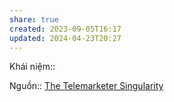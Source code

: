 ```yaml
---
share: true
created: 2023-09-05T16:17
updated: 2024-04-23T20:27
---
```

Khái niệm:: 

Nguồn:: [The Telemarketer Singularity](https://archive.ieet.org/articles/rinesi20150806.html)